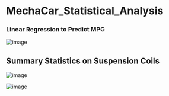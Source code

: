 # MechaCar_Statistical_Analysis

### Linear Regression to Predict MPG

![image](https://user-images.githubusercontent.com/78892035/121923976-78cc8080-cd09-11eb-86c5-e1894c13418b.png)

## Summary Statistics on Suspension Coils

![image](https://user-images.githubusercontent.com/78892035/121925741-37d56b80-cd0b-11eb-9cc4-61e8af64c512.png)


![image](https://user-images.githubusercontent.com/78892035/121925659-255b3200-cd0b-11eb-817f-5f1e9d0b324a.png)
